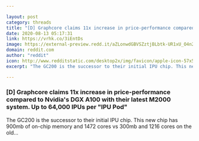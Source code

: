 ```yaml
---

layout: post
category: threads
title: "[D] Graphcore claims 11x increase in price-performance compared to Nvidia's DGX A100 with their latest M2000 system. Up to 64,000 IPUs per \"IPU Pod\""
date: 2020-08-13 05:17:31
link: https://vrhk.co/3iEntDs
image: https://external-preview.redd.it/aZLonwdGBVSZztjBLbtk-UR1xU_O4n2odN6IZtlNLbA.jpg?width=1200&height=628.272251309&auto=webp&crop=1200:628.272251309,smart&s=5a27fbe40cd089ac0e5705ea10576611b3d697a4
domain: reddit.com
author: "reddit"
icon: http://www.redditstatic.com/desktop2x/img/favicon/apple-icon-57x57.png
excerpt: "The GC200 is the successor to their initial IPU chip. This new chip has 900mb of on-chip memory and 1472 cores vs 300mb and 1216 cores on the old..."

---
```


### [D] Graphcore claims 11x increase in price-performance compared to Nvidia's DGX A100 with their latest M2000 system. Up to 64,000 IPUs per "IPU Pod"

The GC200 is the successor to their initial IPU chip. This new chip has 900mb of on-chip memory and 1472 cores vs 300mb and 1216 cores on the old...